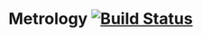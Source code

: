 # Metrology [![Build Status](https://travis-ci.org/lamtev/Metrology.svg?branch=master)](https://travis-ci.org/lamtev/Metrology)
